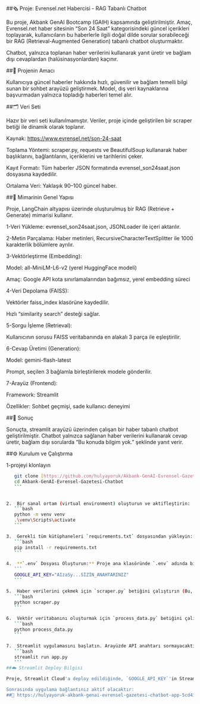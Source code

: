##🗞️ Proje: Evrensel.net Habercisi - RAG Tabanlı Chatbot

Bu proje, Akbank GenAI Bootcamp (GAIH) kapsamında geliştirilmiştir.
Amaç, Evrensel.net haber sitesinin “Son 24 Saat” kategorisindeki güncel içerikleri toplayarak, kullanıcıların bu haberlerle ilgili doğal dilde sorular sorabileceği bir RAG (Retrieval-Augmented Generation) tabanlı chatbot oluşturmaktır.

Chatbot, yalnızca toplanan haber verilerini kullanarak yanıt üretir ve bağlam dışı cevaplardan (halüsinasyonlardan) kaçınır.

##🎯 Projenin Amacı

Kullanıcıya güncel haberler hakkında hızlı, güvenilir ve bağlam temelli bilgi sunan bir sohbet arayüzü geliştirmek.
Model, dış veri kaynaklarına başvurmadan yalnızca topladığı haberleri temel alır.

##🗂️ Veri Seti

Hazır bir veri seti kullanılmamıştır. Veriler, proje içinde geliştirilen bir scraper betiği ile dinamik olarak toplanır.

Kaynak: https://www.evrensel.net/son-24-saat

Toplama Yöntemi: scraper.py, requests ve BeautifulSoup kullanarak haber başlıklarını, bağlantılarını, içeriklerini ve tarihlerini çeker.

Kayıt Formatı: Tüm haberler JSON formatında evrensel_son24saat.json dosyasına kaydedilir.

Ortalama Veri: Yaklaşık 90–100 güncel haber.

##🧠 Mimarinin Genel Yapısı

Proje, LangChain altyapısı üzerinde oluşturulmuş bir RAG (Retrieve + Generate) mimarisi kullanır.

1-Veri Yükleme:
evrensel_son24saat.json, JSONLoader ile içeri aktarılır.

2-Metin Parçalama:
Haber metinleri, RecursiveCharacterTextSplitter ile 1000 karakterlik bölümlere ayrılır.

3-Vektörleştirme (Embedding):

Model: all-MiniLM-L6-v2 (yerel HuggingFace modeli)

Amaç: Google API kota sınırlamalarından bağımsız, yerel embedding süreci

4-Veri Depolama (FAISS):

Vektörler faiss_index klasörüne kaydedilir.

Hızlı “similarity search” desteği sağlar.

5-Sorgu İşleme (Retrieval):

Kullanıcının sorusu FAISS veritabanında en alakalı 3 parça ile eşleştirilir.

6-Cevap Üretimi (Generation):

Model: gemini-flash-latest

Prompt, seçilen 3 bağlamla birleştirilerek modele gönderilir.

7-Arayüz (Frontend):

Framework: Streamlit

Özellikler: Sohbet geçmişi, sade kullanıcı deneyimi

##🚀 Sonuç

Sonuçta, streamlit arayüzü üzerinden çalışan bir haber tabanlı chatbot geliştirilmiştir.
Chatbot yalnızca sağlanan haber verilerini kullanarak cevap üretir, bağlam dışı sorularda “Bu konuda bilgim yok.” şeklinde yanıt verir.

##⚙️ Kurulum ve Çalıştırma

 1-projeyi klonlayın
 ```bash
    git clone [https://github.com/hulyayoruk/Akbank-GenAI-Evrensel-Gazetesi-Chatbot.git](https://github.com/hulyayoruk/Akbank-GenAI-Evrensel-Gazetesi-Chatbot.git)
    cd Akbank-GenAI-Evrensel-Gazetesi-Chatbot
    ```

   
2.  Bir sanal ortam (virtual environment) oluşturun ve aktifleştirin:
    ```bash
    python -m venv venv
    .\venv\Scripts\activate
    ```

3.  Gerekli tüm kütüphaneleri `requirements.txt` dosyasından yükleyin:
    ```bash
    pip install -r requirements.txt
    ```

4.  **`.env` Dosyası Oluşturun:** Proje ana klasöründe `.env` adında bir dosya oluşturun. İçine, kendi Google Gemini API anahtarınızı aşağıdaki formatta ekleyin:
    ```
    GOOGLE_API_KEY="AIzaSy...SİZİN_ANAHTARINIZ"
    ```

5.  Haber verilerini çekmek için `scraper.py` betiğini çalıştırın (Bu, `evrensel_son24saat.json` dosyasını oluşturur):
    ```bash
    python scraper.py
    ```

6.  Vektör veritabanını oluşturmak için `process_data.py` betiğini çalıştırın (Bu, `faiss_index` klasörünü oluşturur):
    ```bash
    python process_data.py
    ```

7.  Streamlit uygulamasını başlatın. Arayüzde API anahtarı sormayacaktır.
    ```bash
    streamlit run app.py
    ```
##☁️ Streamlit Deploy Bilgisi

Proje, Streamlit Cloud'a deploy edildiğinde, `GOOGLE_API_KEY`'in Streamlit'in "Secrets" bölümüne eklenmesi gerekir.

Sonrasında uygulama bağlantınız aktif olacaktır:
##🔗 https://hulyayoruk-akbank-genai-evrensel-gazetesi-chatbot-app-5cd4ib.streamlit.app/